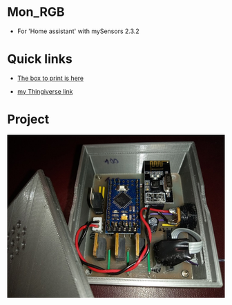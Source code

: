 # Mon_RGB
- For 'Home assistant' with mySensors 2.3.2 

# Quick links
- [The box to print is here](https://www.thingiverse.com/thing:3889385)

- [my Thingiverse link](https://www.thingiverse.com/rico0260)

# Project
![Appareil](./images/Appareil.jpg)



